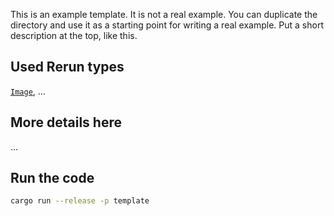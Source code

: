 <!--[metadata]
title = "Template"
tags = ["Human case", "Comma", "Separated", "ACRONYM", "Respect brand names", "Hugging Face", "Coca-Cola"]
thumbnail = "https://static.rerun.io/template/f53a939567970272cf7c740f1efe5c72f20de7ab/480w.png"
thumbnail_dimensions = [480, 359]
# channel = "main" # uncomment if this example can be run fast an easily
-->

This is an example template. It is not a real example. You can duplicate the directory and use it as a starting point for writing a real example.
Put a short description at the top, like this.

<!--
Place a screenshot in place of this comment
Use `just upload --help` for instructions.
Make sure to also update the `thumbnail` section in the metadata.
-->

## Used Rerun types
[`Image`](https://www.rerun.io/docs/reference/types/archetypes/image), …

## More details here
…

## Run the code

```bash
cargo run --release -p template
```
